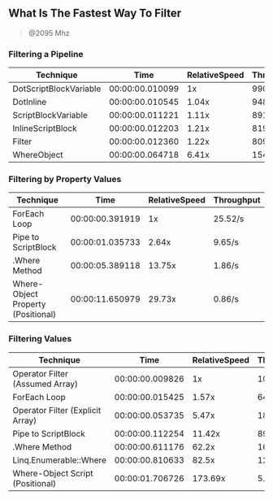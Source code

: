 What Is The Fastest Way To Filter
---------------------------------
> @2095 Mhz


### Filtering a Pipeline


|Technique             |Time           |RelativeSpeed|Throughput|
|----------------------|---------------|-------------|----------|
|DotScriptBlockVariable|00:00:00.010099|1x           |9901.48/s |
|DotInline             |00:00:00.010545|1.04x        |9482.9/s  |
|ScriptBlockVariable   |00:00:00.011221|1.11x        |8911.39/s |
|InlineScriptBlock     |00:00:00.012203|1.21x        |8194.44/s |
|Filter                |00:00:00.012360|1.22x        |8090.29/s |
|WhereObject           |00:00:00.064718|6.41x        |1545.16/s |


### Filtering by Property Values


|Technique                         |Time           |RelativeSpeed|Throughput|
|----------------------------------|---------------|-------------|----------|
|ForEach Loop                      |00:00:00.391919|1x           |25.52/s   |
|Pipe to ScriptBlock               |00:00:01.035733|2.64x        |9.65/s    |
|.Where Method                     |00:00:05.389118|13.75x       |1.86/s    |
|Where-Object Property (Positional)|00:00:11.650979|29.73x       |0.86/s    |


### Filtering Values


|Technique                       |Time           |RelativeSpeed|Throughput|
|--------------------------------|---------------|-------------|----------|
|Operator Filter (Assumed Array) |00:00:00.009826|1x           |1017.71/s |
|ForEach Loop                    |00:00:00.015425|1.57x        |648.26/s  |
|Operator Filter (Explicit Array)|00:00:00.053735|5.47x        |186.1/s   |
|Pipe to ScriptBlock             |00:00:00.112254|11.42x       |89.08/s   |
|.Where Method                   |00:00:00.611176|62.2x        |16.36/s   |
|Linq.Enumerable::Where          |00:00:00.810633|82.5x        |12.34/s   |
|Where-Object Script (Positional)|00:00:01.706726|173.69x      |5.86/s    |
